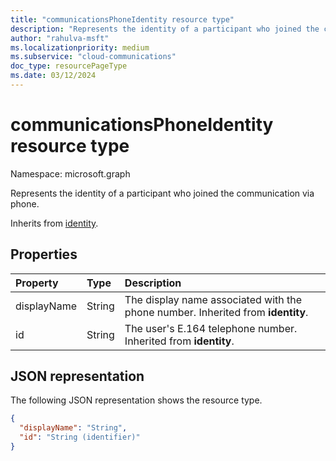 ```yaml
--- 
title: "communicationsPhoneIdentity resource type"
description: "Represents the identity of a participant who joined the communication via phone."
author: "rahulva-msft"
ms.localizationpriority: medium
ms.subservice: "cloud-communications"
doc_type: resourcePageType
ms.date: 03/12/2024
---
```


# communicationsPhoneIdentity resource type

Namespace: microsoft.graph

Represents the identity of a participant who joined the communication via phone.

Inherits from [identity](identity.md).

## Properties

| Property                       | Type                        | Description    |
| :----------------------------- | :---------------------------| :--------------|
| displayName | String | The display name associated with the phone number. Inherited from **identity**. |
| id | String | The user's E.164 telephone number. Inherited from **identity**. |

## JSON representation

The following JSON representation shows the resource type.

<!-- {
  "blockType": "resource",
  "@odata.type": "microsoft.graph.communicationsPhoneIdentity",
  "optionalProperties": [
    "displayName"
  ],
} -->
```json
{
  "displayName": "String",
  "id": "String (identifier)"
}
```
